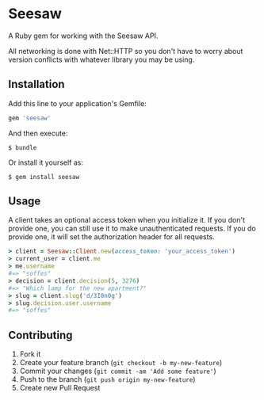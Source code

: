# Seesaw

A Ruby gem for working with the Seesaw API.

All networking is done with Net::HTTP so you don't have to worry about version conflicts with whatever library you may be using.

## Installation

Add this line to your application's Gemfile:

``` ruby
gem 'seesaw'
```

And then execute:

    $ bundle

Or install it yourself as:

    $ gem install seesaw

## Usage

A client takes an optional access token when you initialize it. If you don't provide one, you can still use it to make unauthenticated requests. If you do provide one, it will set the authorization header for all requests.

``` ruby
> client = Seesaw::Client.new(access_token: 'your_access_token')
> current_user = client.me
> me.username
#=> "soffes"
> decision = client.decision(5, 3276)
#=> "Which lamp for the new apartment?"
> slug = client.slug('d/3I0n0g')
> slug.decision.user.username
#=> "soffes"
```

## Contributing

1. Fork it
2. Create your feature branch (`git checkout -b my-new-feature`)
3. Commit your changes (`git commit -am 'Add some feature'`)
4. Push to the branch (`git push origin my-new-feature`)
5. Create new Pull Request
